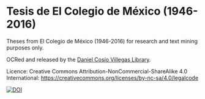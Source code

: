 # Tesis de El Colegio de México (1946-2016)


Theses from El Colegio de México (1946-2016) for research and text mining purposes only. 

OCRed and released by the [Daniel Cosío Villegas Library](https://biblioteca.colmex.mx/). 

Licence: Creative Commons Attribution-NonCommercial-ShareAlike 4.0 International: https://creativecommons.org/licenses/by-nc-sa/4.0/legalcode


[![DOI](https://zenodo.org/badge/145164974.svg)](https://zenodo.org/badge/latestdoi/145164974)
